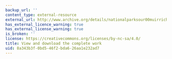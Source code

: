 ```yaml
---
backup_url: ''
content_type: external-resource
external_url: http://www.archive.org/details/nationalparksour00muirrich
has_external_licence_warning: true
has_external_license_warning: true
is_broken: ''
license: https://creativecommons.org/licenses/by-nc-sa/4.0/
title: View and download the complete work
uid: 8a343b3f-0bd5-46f2-bda6-26aa1e232ad7
---
```

